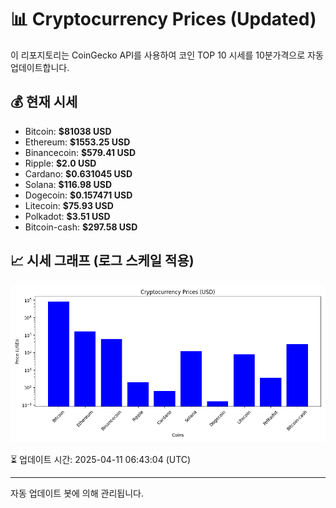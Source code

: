 
# 📊 Cryptocurrency Prices (Updated)

이 리포지토리는 CoinGecko API를 사용하여 코인 TOP 10 시세를 10분가격으로 자동 업데이트합니다.

## 💰 현재 시세
- Bitcoin: **$81038 USD**
- Ethereum: **$1553.25 USD**
- Binancecoin: **$579.41 USD**
- Ripple: **$2.0 USD**
- Cardano: **$0.631045 USD**
- Solana: **$116.98 USD**
- Dogecoin: **$0.157471 USD**
- Litecoin: **$75.93 USD**
- Polkadot: **$3.51 USD**
- Bitcoin-cash: **$297.58 USD**

## 📈 시세 그래프 (로그 스케일 적용)
![Crypto Prices](crypto_prices.png)

⏳ 업데이트 시간: 2025-04-11 06:43:04 (UTC)

---
자동 업데이트 봇에 의해 관리됩니다.
